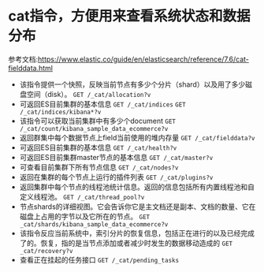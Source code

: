 # cat指令，方便用来查看系统状态和数据分布 
参考文档:https://www.elastic.co/guide/en/elasticsearch/reference/7.6/cat-fielddata.html 

- 该指令提供一个快照，反映当前节点有多少个分片（shard）以及用了多少磁盘空间（disk）。
```GET /_cat/allocation?v```
- 可返回ES目前集群的基本信息
```GET /_cat/indices```
```GET /_cat/indices/kibana*?v```
- 该指令可以获取当前集群中有多少个document
```GET /_cat/count/kibana_sample_data_ecommerce?v```
- 返回群集中每个数据节点上field当前使用的堆内存量
```GET /_cat/fielddata?v```
- 可返回ES目前集群的基本信息
```GET /_cat/health?v```
- 可返回ES目前集群master节点的基本信息
```GET /_cat/master?v```
- 可查看目前集群下所有节点信息
```GET /_cat/nodes?v```
- 返回在集群的每个节点上运行的插件列表
```GET /_cat/plugins?v```
- 返回集群中每个节点的线程池统计信息。返回的信息包括所有内置线程池和自定义线程池。
```GET /_cat/thread_pool?v```
- 节点shards的详细视图。它会告诉你它是主文档还是副本、文档的数量、它在磁盘上占用的字节以及它所在的节点。
```GET _cat/shards/kibana_sample_data_ecommerce?v```
- 该指令反应当前系统中，索引分片的恢复信息，包括正在进行的以及已经完成了的。恢复，指的是当节点添加或者减少时发生的数据移动造成的
```GET _cat/recovery?v```
- 查看正在挂起的任务接口
```GET /_cat/pending_tasks```

